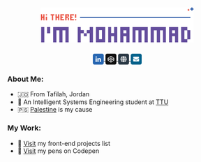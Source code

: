 <h1 align='center'>
    <img src='./images/logo.svg' height='80px'>
</h1>

<div align='center'>
    <a href='https://linkedin.com/in/mohammadjarabahh'>
        <img src='./images/linkedin.svg' width='25px' valign='middle'>
    </a>
    <a href='https://codepen.io/mohammadjarabah'>
        <img src='./images/codepen.svg' width='25px' valign='middle'>
    </a>
    <a href='https://mohammadjarabah.github.io'>
        <img src='./images/website.svg' width='25px' valign='middle'>
    </a>
    <a href='mailto:mj.contactwithme@gmail.com'>
        <img src='./images/email.svg' width='25px' valign='middle'>
    </a>
</div>

### About Me:
* 🇯🇴 From Tafilah, Jordan
* 🍃 An Intelligent Systems Engineering student at [TTU](http://www.ttu.edu.jo)
* 🇵🇸 [Palestine](https://twitter.com/hashtag/FreePalestine) is my cause

### My Work:
* 🚀 [Visit](https://github.com/mohammadjarabah/front-end-projects) my front-end projects list
* 🌱 [Visit](https://codepen.io/mohammadjarabah) my pens on Codepen
<!-- * ⭐ [Visit]() my portfolio website -->
